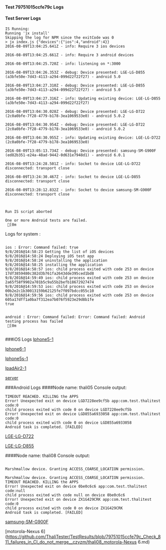 #### Test 79751015ccfe79c Logs

#### Test Server Logs
```
IS Running:
Running 'jx install'
Skipping the log for NPM since the exitCode was 0
> jx index.js {"devices":{"ios":4,"android":4}}
2016-08-09T13:04:25.641Z - info: Require 3 ios devices

2016-08-09T13:04:25.661Z - info: Require 3 android devices

2016-08-09T13:04:25.720Z - info: listening on *:3000

2016-08-09T13:04:26.353Z - debug: Device presented: LGE-LG-D855 (a3bfe50e-7d43-4113-a294-099d22f22f27) - android 5.0

2016-08-09T13:04:27.310Z - debug: Device presented: LGE-LG-D855 (a3bfe50e-7d43-4113-a294-099d22f22f27) - android 5.0

2016-08-09T13:04:27.316Z - info: Updating existing device: LGE-LG-D855 (a3bfe50e-7d43-4113-a294-099d22f22f27)

2016-08-09T13:04:30.028Z - debug: Device presented: LGE-LG-D722 (2c0a0bfe-7f28-4779-b178-3ea1069533e0) - android 5.0.2

2016-08-09T13:04:30.954Z - debug: Device presented: LGE-LG-D722 (2c0a0bfe-7f28-4779-b178-3ea1069533e0) - android 5.0.2

2016-08-09T13:04:30.955Z - info: Updating existing device: LGE-LG-D722 (2c0a0bfe-7f28-4779-b178-3ea1069533e0)

2016-08-09T13:05:13.734Z - debug: Device presented: samsung-SM-G900F (ed82b351-e24a-48ad-9442-0d631e7948d1) - android 6.0.1

2016-08-09T13:24:28.501Z - info: Socket to device LGE-LG-D722 disconnected: transport close

2016-08-09T13:24:30.467Z - info: Socket to device LGE-LG-D855 disconnected: transport close

2016-08-09T13:28:12.832Z - info: Socket to device samsung-SM-G900F disconnected: transport close


 
Run IS script aborted
 
One or more Android tests are failed.
 [0m

```


Logs for system : 
```

ios : Error: Command failed: true
9/8/2016@14:58:23 Getting the list of iOS devices 
9/8/2016@14:58:24 Deploying iOS test app 
9/8/2016@14:58:24 uninstalling the application 
9/8/2016@14:58:25 installing the application 
9/8/2016@14:58:57 ios: child process exited with code 253 on device 17df3859480c382d3b761fa2643dde395ced1bd8 
9/8/2016@14:59:49 ios: child process exited with code 253 on device 2a65f58f9902a701b5c9a55b2befb18672927474 
9/8/2016@14:59:53 ios: child process exited with code 253 on device 00b2e2c1b30013159b62125fe7f097bdcc055c10 
9/8/2016@14:59:56 ios: child process exited with code 253 on device 605a17dff1a0ba7f312ea7b076f5923e29d8b1fe 
true


android : Error: Command failed: Error: Command failed: Android testing process has failed
 [0m


```
###iOS Logs
[Iphone5-1](https://github.com/ThaliTester/TestResults/blob/79751015ccfe79c_Check_811_failures_in_CI_do_not_merge__czyzm/iOS_Iphone5-1.md)

[Iphone6-1](https://github.com/ThaliTester/TestResults/blob/79751015ccfe79c_Check_811_failures_in_CI_do_not_merge__czyzm/iOS_Iphone6-1.md)

[Iphone5s-1](https://github.com/ThaliTester/TestResults/blob/79751015ccfe79c_Check_811_failures_in_CI_do_not_merge__czyzm/iOS_Iphone5s-1.md)

[IpadAir2-1](https://github.com/ThaliTester/TestResults/blob/79751015ccfe79c_Check_811_failures_in_CI_do_not_merge__czyzm/iOS_IpadAir2-1.md)

[server](https://github.com/ThaliTester/TestResults/blob/79751015ccfe79c_Check_811_failures_in_CI_do_not_merge__czyzm/iOS_server.md)


###Android Logs
####Node name: thali05
Console output:
```
TIMEOUT REACHED. KILLING the APPS
Error! Unexpected exit on device LGD7228ee9cf5b app:com.test.thalitest code:0 
child process exited with code 0 on device LGD7228ee9cf5b 
Error! Unexpected exit on device LGD855a6933058 app:com.test.thalitest code:0 
child process exited with code 0 on device LGD855a6933058 
Android task is completed. [FAILED]
```
[LGE-LG-D722](https://github.com/ThaliTester/TestResults/blob/79751015ccfe79c_Check_811_failures_in_CI_do_not_merge__czyzm/thali05_LGE-LG-D722.md)

[LGE-LG-D855](https://github.com/ThaliTester/TestResults/blob/79751015ccfe79c_Check_811_failures_in_CI_do_not_merge__czyzm/thali05_LGE-LG-D855.md)

####Node name: thali08
Console output:
```

Marshmallow device. Granting ACCESS_COARSE_LOCATION permission.

Marshmallow device. Granting ACCESS_COARSE_LOCATION permission.
TIMEOUT REACHED. KILLING the APPS
Error! Unexpected exit on device 0be0c6c6 app:com.test.thalitest code:null 
child process exited with code null on device 0be0c6c6 
Error! Unexpected exit on device ZX1G429CRK app:com.test.thalitest code:0 
child process exited with code 0 on device ZX1G429CRK 
Android task is completed. [FAILED]
```
[samsung-SM-G900F](https://github.com/ThaliTester/TestResults/blob/79751015ccfe79c_Check_811_failures_in_CI_do_not_merge__czyzm/thali08_samsung-SM-G900F.md)

[motorola-Nexus 6](https://github.com/ThaliTester/TestResults/blob/79751015ccfe79c_Check_811_failures_in_CI_do_not_merge__czyzm/thali08_motorola-Nexus 6.md)




